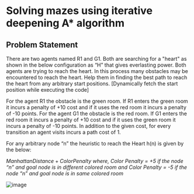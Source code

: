 
# Solving mazes using iterative deepening A* algorithm

## Problem Statement

There are two agents named R1 and G1. Both are searching for a "heart" as shown in the below configuration as “H” that gives everlasting power. Both agents are trying to reach the heart. In this process many obstacles may be encountered to reach the heart. Help them in finding the best path to reach the heart from any arbitrary start positions. [Dynamically fetch the start position while executing the code]

For the agent R1 the obstacle is the green room. If R1 enters the green room it incurs a penalty of +10 cost and if it uses the red room it incurs a penalty of -10 points. For the agent G1 the obstacle is the red room. If G1 enters the red room it incurs a penalty of +10 cost and if it uses the green room it incurs a penalty of -10 points. In addition to the given cost, for every transition an agent visits incurs a path cost of 1.

For any arbitrary node “n” the heuristic to reach the Heart h(n) is given by the below:

$Manhattan Distance + Color Penalty$
*where, Color Penalty = +5 if the node “n” and goal node is in different colored room
and Color Penalty = -5 if the node “n” and goal node is in same colored room*

![image](https://github.com/aakashvarma/maze_solver_ida_star/assets/21982616/cefc7353-41f9-4150-9ada-f177a2210f10)
